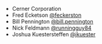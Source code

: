 * Cerner Corporation
* Fred Ecketson [@feckerston][fred-eckertson]
* Bill Pennington [@bill.pennington][bill-pennington]
* Nick Feldmann [@runningguy84][nicholas-feldmann]
* Joshua Kuestersteffen [@jkuester][joshua-kuestersteffen]

[fred-eckertson]: https://github.com/feckertson
[bill-pennington]: https://github.com/bill.pennington
[nicholas-feldmann]: https://github.com/runningguy84
[joshua-kuestersteffen]: https://github.com/jkuester
